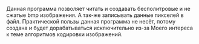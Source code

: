 Данная программа позволяет читать и создавать бесполитровые и не сжатые bmp изображения. А так-же записывать данные пикселей в файл.
Практической пользы данная программа не несёт, потому создана и будет дорабатываться исключительно из-за Моего интереса к теме алгоритмов кодировки изображений.
